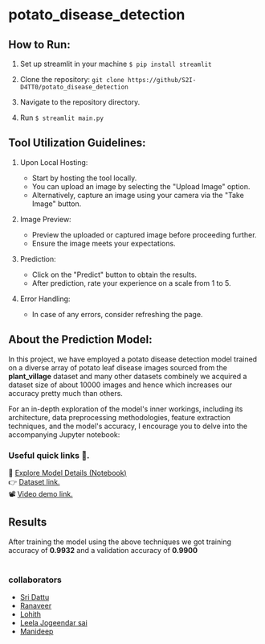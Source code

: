 # potato_disease_detection
## How to Run:
1. Set up streamlit in your machine `$ pip install streamlit`

2. Clone the repository: `git clone https://github/S2I-D4TT0/potato_disease_detection`

3. Navigate to the repository directory.

4. Run  `$ streamlit main.py`

  

## Tool Utilization Guidelines:

1. Upon Local Hosting:
   - Start by hosting the tool locally.
   - You can upload an image by selecting the "Upload Image" option.
   - Alternatively, capture an image using your camera via the "Take Image" button.

2. Image Preview:
   - Preview the uploaded or captured image before proceeding further.
   - Ensure the image meets your expectations.

3. Prediction:
   - Click on the "Predict" button to obtain the results.
   - After prediction, rate your experience on a scale from 1 to 5.

4. Error Handling:
   - In case of any errors, consider refreshing the page.



## About the Prediction Model:

In this project, we have employed a potato disease detection model trained on a diverse array of potato leaf disease images sourced from the **plant_village** dataset and many other datasets combinely we acquired a dataset size of about 10000 images and hence which increases our accuracy pretty much than others.

For an in-depth exploration of the model's inner workings, including its architecture, data preprocessing methodologies, feature extraction techniques, and the model's accuracy, I encourage you to delve into the accompanying Jupyter notebook:
<br>
### Useful quick links 🔗.
📘 [Explore Model Details (Notebook)](https://github.com/S2I-D4TT0/potato_disease_detection/blob/main/potato-disease-classifier.ipynb)
<br>
👉  [Dataset link.](https://www.kaggle.com/datasets/umedaranaveer/potato-dataset)
<br>
📽️ [Video demo link.](https://drive.google.com/file/d/13SFUCVBrtl1vroTmMtkB_cFKhCK5VGzd/view?usp=drivesdk)

## Results
After training the model using the above techniques we got  training accuracy of **0.9932** and a validation accuracy of **0.9900**
<br><br>
### collaborators
* [Sri Dattu](https://github.com/S2I-D4TT0)
* [Ranaveer](https://github.com/uranaveer)
* [Lohith](https://github.com/lohith49)
* [Leela Jogeendar sai](https://github.com/rljsai)
* [Manideep](https://github.com/manideep-0503)

